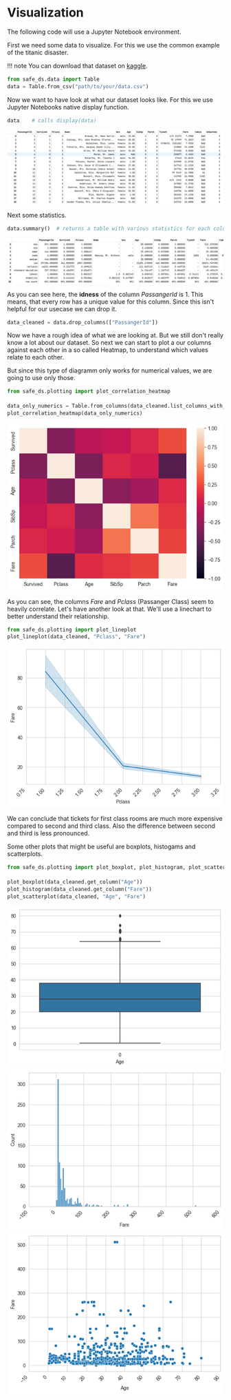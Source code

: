 # Visualization

The following code will use a Jupyter Notebook environment.


First we need some data to visualize. For this we use the common example of the titanic disaster.

!!! note
You can download that dataset on [kaggle](https://www.kaggle.com/c/titanic).

```python
from safe_ds.data import Table
data = Table.from_csv("path/to/your/data.csv")
```

Now we want to have look at what our dataset looks like. For this we use Jupyter Notebooks native display function.
```python
data    # calls display(data)
```
![Table](docs/Stdlib/python/Tutorials/Resources/Table.PNG)

Next some statistics.
```python
data.summary()  # returns a table with various statistics for each column
```
![Summary](docs/Stdlib/python/Tutorials/Resources/Summary.PNG)

As you can see here, the **idness** of the column *PassangerId* is 1. This means, that every row has a unique value for
this column. Since this isn't helpful for our usecase we can drop it.
```python
data_cleaned = data.drop_columns(["PassangerId"])
```

Now we have a rough idea of what we are looking at. But we still don't really know a lot about our dataset.
So next we can start to plot a our columns against each other in a so called Heatmap, to understand which values relate to each other.

But since this type of diagramm only works for numerical values, we are going to use only those.
```python
from safe_ds.plotting import plot_correlation_heatmap

data_only_numerics = Table.from_columns(data_cleaned.list_columns_with_numerical_values())
plot_correlation_heatmap(data_only_numerics)
```
![Heatmap](docs/Stdlib/python/Tutorials/Resources/Heatmap.png)

As you can see, the columns *Fare* and *Pclass* (Passanger Class) seem to heavily correlate. Let's have another look at that.
We'll use a linechart to better understand their relationship.
```python
from safe_ds.plotting import plot_lineplot
plot_lineplot(data_cleaned, "Pclass", "Fare")
```
![Lineplot](docs/Stdlib/python/Tutorials/Resources/Lineplot.png)

We can conclude that tickets for first class rooms are much more expensive compared to second and third class. Also the difference between second and third is less pronounced.

Some other plots that might be useful are boxplots, histogams and scatterplots.
```python
from safe_ds.plotting import plot_boxplot, plot_histogram, plot_scatterplot

plot_boxplot(data_cleaned.get_column("Age"))
plot_histogram(data_cleaned.get_column("Fare"))
plot_scatterplot(data_cleaned, "Age", "Fare")
```
![Boxplot](docs/Stdlib/python/Tutorials/Resources/Boxplot.png)
![Histogram](docs/Stdlib/python/Tutorials/Resources/Histogram.png)
![Scatterplot](docs/Stdlib/python/Tutorials/Resources/Scatterplot.png)
